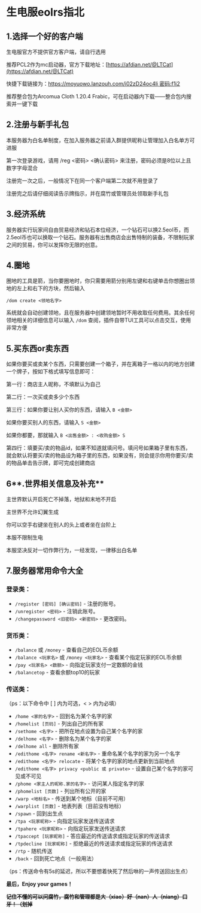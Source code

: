 # 生电服eolrs指北

## **1.选择一个好的客户端**

生电服官方不提供官方客户端，请自行选用

推荐PCL2作为mc启动器，官方下载地址：[https://afdian.net/@LTCat](https://afdian.net/@LTCat)

快捷下载链接为：[https://moyuowo.lanzouh.com/i02zD24oc4li&#x20; 密码:f1i2](https://moyuowo.lanzouh.com/i02zD24oc4li)

推荐整合包为Arcomua Cloth 1.20.4 Frabic，可在启动器内下载——整合包内搜索并一键下载



## **2.注册与新手礼包**

本服务器为白名单制度，在加入服务器之前请入群提供昵称让管理加入白名单方可进服

第一次登录游戏，请用 /reg <密码> <确认密码> 来注册，密码必须是8位以上且数字字母混合

注册完一次之后，一般情况下在同一个客户端第二次就不用登录了

注册完之后请仔细阅读告示牌指示，并在腐竹或管理员处领取新手礼包



## **3.经济系统**

服务器实行玩家间自由贸易经济和钻石本位经济，一个钻石可以换2.5eol币，而2.5eol币也可以换取一个钻石。服务器有出售商店会出售特制的装备，不限制玩家之间的贸易，你可以发挥你无限的创意。



## **4.圈地**

圈地的工具是箭，当你要圈地时，你只需要用箭分别用左键和右键单击你想圈出领地的左上和右下的方块，然后输入&#x20;

`/dom create <领地名字>` &#x20;

系统就会自动创建领地，且在服务器中创建领地暂时不用收取任何费用。其余任何领地相关的详细信息可以输入 `/dom` 查阅，插件自带TUI工具可以点击交互，使用非常方便



## **5.买东西or卖东西**

如果你要买或卖某个东西，只需要创建一个箱子，并在离箱子一格以内的地方创建一个牌子，按如下格式填写信息即可：

第一行：商店主人昵称，不填默认为自己

第二行：一次买或卖多少个东西

第三行：如果你要让别人买你的东西，请输入 `B <金额>`

如果你要买别人的东西，请输入 `S <金额>`

如果你都要，那就输入 `B <出售金额> : <收购金额> S`

第四行：填要买/卖的物品id，如果不知道就填问号。填问号如果箱子里有东西，就会默认将要买/卖的物品设为箱子里的东西，如果没有，则会提示你用你要买/卖的物品单击告示牌，即可完成创建商店



## 6**.世界相关信息及补充**

主世界默认开启死亡不掉落，地狱和末地不开启

主世界不允许幻翼生成

你可以空手右键坐在别人的头上或者坐在台阶上

本服不限制生电

本服坚决反对一切作弊行为，一经发现，一律移出白名单



## **7.服务器常用命令大全**

### 登录类：

* `/register [密码] [确认密码]` - 注册的账号。
* `/unregister <密码>` - 注销此账号。
* `/changepassword <旧密码> <新密码>` - 更改密码。

### 货币类：

* `/balance` 或 `/money` - 查看自己的EOL币余额
* `/balance <玩家名>` 或 `/money <玩家名>` - 查看某个指定玩家的EOL币余额
* `/pay <玩家名> <数额>` - 向指定玩家支付一定数额的金钱
* `/balancetop` - 查看余额top10的玩家

### 传送类：

（ps：以下命令中 \[ ] 内为可选，< > 内为必填）

* `/home <家的名字>` - 回到名为某个名字的家
* `/homelist [页码]` - 列出自己的所有家
* `/sethome <名字>` - 把所在地点设置为自己某个名字的家
* `/delhome <名字>` - 删除名为某个名字的家
* `/delhome all` - 删除所有家
* `/edithome <名字> rename <新名字>` - 重命名某个名字的家为另一个名字
* `/edithome <名字> relocate` - 将某个名字的家的地点更新到当前地点
* `/edithome <名字> privacy <public 或 private>` - 设置自己某个名字的家可见或不可见
* `/phome <家主人的昵称.家的名字>` - 访问某人指定名字的家
* `/phomelist [页数]` - 列出所有公开的家
* `/warp <地标名>` - 传送到某个地标（目前不可用）
* `/warplist [页数]` - 地表列表（目前没有地标）
* `/spawn` - 回到出生点
* `/tpa <玩家昵称>` - 向指定玩家发送传送请求
* `/tpahere <玩家昵称>` - 向指定玩家发送传送请求
* `/tpaccept [玩家昵称]` - 答应最近的传送请求或指定玩家的传送请求
* `/tpdecline [玩家昵称]` - 拒绝最近的传送请求或指定玩家的传送请求
* `/rtp` - 随机传送
* `/back` - 回到死亡地点（一般用法）

（ps：传送命令有5s的延迟，所以不要想着快死了然后咻的一声传送回出生点）



**最后，Enjoy your games！**

~~**记住不懂的可以问腐竹，腐竹和管理都是大（xiao）好（nan）人（niang）口牙！（划掉**~~
